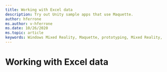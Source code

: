 ```yaml
---
title: Working with Excel data
description: Try out Unity sample apps that use Maquette.
author: hferrone
ms.author: v-hferrone
ms.date: 10/26/2020
ms.topic: article
keywords: Windows Mixed Reality, Maquette, prototyping, Mixed Reality, Virtual Reality, VR, MR, Feedback, Feedback Hub, bugs
---
```


# Working with Excel data

<!-- TODO(Harrison/Stefan): Need cool header image from tutorial -->

<!-- TODO(Stefan): Create tutorial content and screenshots -->
